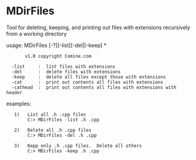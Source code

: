 # MDirFiles
Tool for deleting, keeping, and printing out files with extensions recursively from a working directory

  usage:  MDirFiles [-?][-list][-del|[-keep] <extensions>*
  
           v1.0 copyright Comine.com

      -list     :  list files with extensions
      -del      :  delete files with extensions
      -keep     :  delete all files except those with extensions
      -cat      :  print out contents all files with extensions
      -cathead  :  print out contents all files with extensions with header

   examples:
   
       1)   List all .h .cpp files
            C:> MDirFiles -list .h .cpp

       2)   Delete all .h .cpp files
            C:> MDirFiles -del .h .cpp

       3)   Kepp only .h .cpp files.  Delete all others
            C:> MDirFiles -keep .h .cpp


